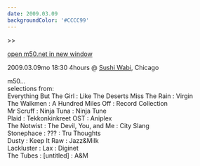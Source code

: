 ```yaml
---
date: 2009.03.09
backgroundColor: '#CCCC99'
---
```


\>>

[open m50.net in new window  
](http://m50.net/)

2009.03.09mo 18:30 4hours @ [Sushi Wabi](http://www.sushiwabi.com/), Chicago  

m50...  
selections from:  
Everything But The Girl : Like The Deserts Miss The Rain : Virgin  
The Walkmen : A Hundred Miles Off : Record Collection  
Mr Scruff : Ninja Tuna : Ninja Tune  
Plaid : Tekkonkinkreet OST : Aniplex  
The Notwist : The Devil, You, and Me : City Slang  
Stonephace : ??? : Tru Thoughts  
Dusty : Keep It Raw : Jazz&Milk  
Lackluster : Lax : Diginet  
The Tubes : \[untitled\] : A&M